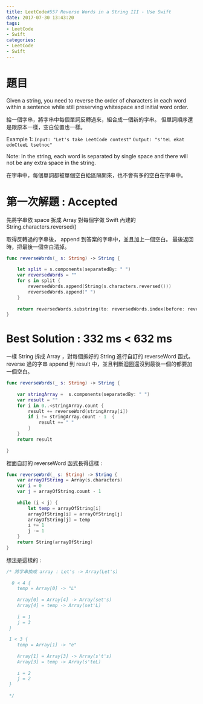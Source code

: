 ```yaml
---
title: LeetCode#557 Reverse Words in a String III - Use Swift
date: 2017-07-30 13:43:20
tags:
- LeetCode
- Swift
categories: 
- LeetCode
- Swift
---
```


# 題目

Given a string, you need to reverse the order of characters in each word within a sentence while still preserving whitespace and initial word order.
 
給一個字串，將字串中每個單詞反轉過來，組合成一個新的字串。
但單詞順序還是跟原本一樣，空白位置也一樣。
 
Example 1:
 `Input: "Let's take LeetCode contest"`
 `Output: "s'teL ekat edoCteeL tsetnoc"`
 
 
Note: In the string, each word is separated by single space and there will not be any extra space in the string.
 
在字串中，每個單詞都被單個空白給區隔開來，也不會有多的空白在字串中。


# 第一次解題 : Accepted
先將字串依 space 拆成 Array
對每個字做 Swift 內建的 String.characters.reversed()
 
取得反轉過的字串後， append 到答案的字串中，並且加上一個空白。
最後返回時，把最後一個空白清掉。

``` swift
func reverseWords(_ s: String) -> String {
    
    let split = s.components(separatedBy: " ")
    var reversedWords = ""
    for s in split {
        reversedWords.append(String(s.characters.reversed()))
        reversedWords.append(" ")
    }
    
    return reversedWords.substring(to: reversedWords.index(before: reversedWords.endIndex))
}
```



# Best Solution : 332 ms < 632 ms
一樣 String 拆成 Array ，對每個拆好的 String 進行自訂的 reverseWord 函式。
reverse 過的字串 append 到 result 中，並且判斷迴圈還沒到最後一個的都要加一個空白。

``` swift
func reverseWords(_ s: String) -> String {
    
    var stringArray =  s.components(separatedBy: " ")
    var result = ""
    for i in 0..<stringArray.count {
        result += reverseWord(stringArray[i])
        if i != stringArray.count - 1  {
            result += " "
        }
    }
    return result
    
}
```

裡面自訂的 reverseWord 函式長得這樣 :

``` swift
func reverseWord(_ s: String) -> String {
    var arrayOfString = Array(s.characters)
    var i = 0
    var j = arrayOfString.count - 1
    
    while (i < j) {
        let temp = arrayOfString[i]
        arrayOfString[i] = arrayOfString[j]
        arrayOfString[j] = temp
        i += 1
        j -= 1
    }
    return String(arrayOfString)
}
```

想法是這樣的 : 

``` swift
/* 將字串換成 array : Let's -> Array(Let's)
 
  0 < 4 {
    temp = Array[0] -> "L"
    
    Array[0] = Array[4] -> Array(set's)
    Array[4] = temp -> Array(set'L)
    
    i = 1
    j = 3
 }
 
 1 < 3 {
    temp = Array[1] -> "e"
 
    Array[1] = Array[3] -> Array(s't's)
    Array[3] = temp -> Array(s'teL)
 
    i = 2
    j = 2
 }
 
 */
```
